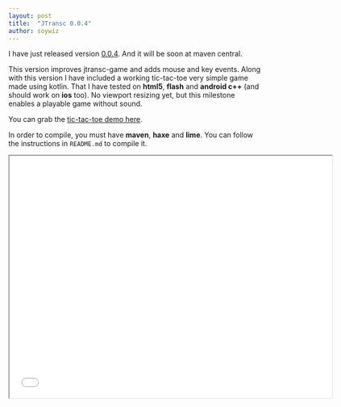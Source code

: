 ```yaml
---
layout: post
title:  "JTransc 0.0.4"
author: soywiz
---
```


I have just released version [0.0.4](https://github.com/jtransc/jtransc/tree/0.0.4). And it will be soon at maven central.

<!--more-->

This version improves jtransc-game and adds mouse and key events.
Along with this version I have included a working tic-tac-toe very simple game made using kotlin.
That I have tested on **html5**, **flash** and **android c++** (and should work on **ios** too).
No viewport resizing yet, but this milestone enables a playable game without sound.

You can grab the [tic-tac-toe demo here](https://github.com/jtransc/jtransc-examples/tree/master/tic-tac-toe-kotlin).

In order to compile, you must have **maven**, **haxe** and **lime**. You can follow the instructions in `README.md` to compile it.

<iframe src="{{ site.baseurl }}/img/tictactoe-0.0.4/js/index.html" width="640" height="480"></iframe>

